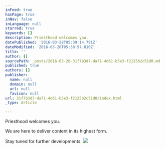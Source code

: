 ```yaml
---
inFeed: true
hasPage: true
inNav: false
inLanguage: null
starred: true
keywords: []
description: Priesthood welcomes you.
datePublished: '2016-03-28T05:39:14.791Z'
dateModified: '2016-03-28T05:38:57.810Z'
title: ''
author: []
sourcePath: _posts/2016-03-28-31f7b3d7-da71-4d61-b5e3-f2125b2c51d0.md
published: true
authors: []
publisher:
  name: null
  domain: null
  url: null
  favicon: null
url: 31f7b3d7-da71-4d61-b5e3-f2125b2c51d0/index.html
_type: Article

---
```

Priesthood welcomes you.

We are here to deliver content in its highest form.

Stay tuned for further developments.
![](https://the-grid-user-content.s3-us-west-2.amazonaws.com/ed5bd833-03ae-4834-b0a3-3004ab7e284d.jpg)